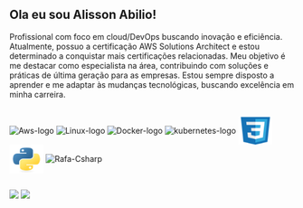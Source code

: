## Ola eu sou Alisson Abilio!

Profissional com foco em cloud/DevOps buscando inovação e eficiência. Atualmente, possuo a certificação AWS Solutions Architect e estou determinado a conquistar mais certificações relacionadas. Meu objetivo é me destacar como especialista na área, contribuindo com soluções e práticas de última geração para as empresas. Estou sempre disposto a aprender e me adaptar às mudanças tecnológicas, buscando excelência em minha carreira.

<div style="display: inline_block"><br>
  <img align="center" alt="Aws-logo" height="60" width="70" src="https://cdn.jsdelivr.net/gh/devicons/devicon/icons/amazonwebservices/amazonwebservices-original-wordmark.svg">
  <img align="center" alt="Linux-logo" height="50" width="60" src="https://cdn.jsdelivr.net/gh/devicons/devicon/icons/linux/linux-original.svg">
  <img align="center" alt="Docker-logo" height="50" width="60" src="https://cdn.jsdelivr.net/gh/devicons/devicon/icons/docker/docker-original-wordmark.svg">
  <img align="center" alt="kubernetes-logo" height="50" width="60" src="https://cdn.jsdelivr.net/gh/devicons/devicon/icons/kubernetes/kubernetes-plain-wordmark.svg">
  <img align="center" alt="Rafa-CSS" height="50" width="60" src="https://raw.githubusercontent.com/devicons/devicon/master/icons/css3/css3-original.svg">
  <img align="center" alt="Python-logo" height="50" width="60" src="https://raw.githubusercontent.com/devicons/devicon/master/icons/python/python-original.svg">
  <img align="center" alt="Rafa-Csharp" height="50" width="60" src="https://cdn.jsdelivr.net/gh/devicons/devicon/icons/jenkins/jenkins-original.svg">
</div>
  
  ##
 
<div> 
  
  
 	
 
  <a href = "mailto:alisson.abilio56@gmail.com"><img src="https://img.shields.io/badge/-Gmail-%23333?style=for-the-badge&logo=gmail&logoColor=white" target="_blank"></a>
  <a href="https://www.linkedin.com/in/alisson-abilio-5aa924226/" target="_blank"><img src="https://img.shields.io/badge/-LinkedIn-%230077B5?style=for-the-badge&logo=linkedin&logoColor=white" target="_blank"></a> 
  
</div>
